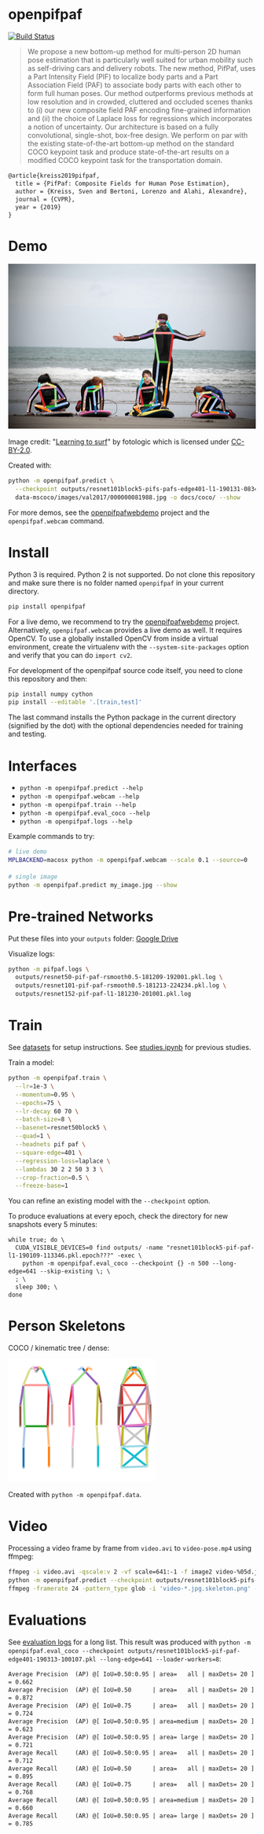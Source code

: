 # openpifpaf

[![Build Status](https://travis-ci.org/vita-epfl/openpifpaf.svg?branch=master)](https://travis-ci.org/vita-epfl/openpifpaf)

> We propose a new bottom-up method for multi-person 2D human pose
> estimation that is particularly well suited for urban mobility such as self-driving cars
> and delivery robots. The new method, PifPaf, uses a Part Intensity Field (PIF) to
> localize body parts and a Part Association Field (PAF) to associate body parts with each other to form
> full human poses.
> Our method outperforms previous methods at low resolution and in crowded,
> cluttered and occluded scenes
> thanks to (i) our new composite field PAF encoding fine-grained information and (ii) the choice of Laplace loss for regressions which incorporates a notion of uncertainty.
> Our architecture is based on a fully
> convolutional, single-shot, box-free design.
> We perform on par with the existing
> state-of-the-art bottom-up method on the standard COCO keypoint task
> and produce state-of-the-art results on a modified COCO keypoint task for
> the transportation domain.


```
@article{kreiss2019pifpaf,
  title = {PifPaf: Composite Fields for Human Pose Estimation},
  author = {Kreiss, Sven and Bertoni, Lorenzo and Alahi, Alexandre},
  journal = {CVPR},
  year = {2019}
}
```


# Demo

![example image with overlaid pose skeleton](docs/coco/000000081988.jpg.skeleton.png)

Image credit: "[Learning to surf](https://www.flickr.com/photos/fotologic/6038911779/in/photostream/)" by fotologic which is licensed under [CC-BY-2.0].


Created with:

```sh
python -m openpifpaf.predict \
  --checkpoint outputs/resnet101block5-pifs-pafs-edge401-l1-190131-083451.pkl \
  data-mscoco/images/val2017/000000081988.jpg -o docs/coco/ --show
```

For more demos, see the
[openpifpafwebdemo](https://github.com/vita-epfl/openpifpafwebdemo) project and
the `openpifpaf.webcam` command.


# Install

Python 3 is required. Python 2 is not supported.
Do not clone this repository
and make sure there is no folder named `openpifpaf` in your current directory.

```sh
pip install openpifpaf
```

For a live demo, we recommend to try the
[openpifpafwebdemo](https://github.com/vita-epfl/openpifpafwebdemo) project.
Alternatively, `openpifpaf.webcam` provides a live demo as well.
It requires OpenCV. To use a globally installed
OpenCV from inside a virtual environment, create the virtualenv with the
`--system-site-packages` option and verify that you can do `import cv2`.

For development of the openpifpaf source code itself, you need to clone this repository and then:

```sh
pip install numpy cython
pip install --editable '.[train,test]'
```

The last command installs the Python package in the current directory (signified by the dot) with the optional dependencies needed for training and testing.


# Interfaces

* `python -m openpifpaf.predict --help`
* `python -m openpifpaf.webcam --help`
* `python -m openpifpaf.train --help`
* `python -m openpifpaf.eval_coco --help`
* `python -m openpifpaf.logs --help`

Example commands to try:

```sh
# live demo
MPLBACKEND=macosx python -m openpifpaf.webcam --scale 0.1 --source=0

# single image
python -m openpifpaf.predict my_image.jpg --show
```


# Pre-trained Networks

Put these files into your `outputs` folder: [Google Drive](https://drive.google.com/drive/folders/1v8UNDjZbqeMZY64T33tSDOq1jtcBJBy7?usp=sharing>)

Visualize logs:

```sh
python -m pifpaf.logs \
  outputs/resnet50-pif-paf-rsmooth0.5-181209-192001.pkl.log \
  outputs/resnet101-pif-paf-rsmooth0.5-181213-224234.pkl.log \
  outputs/resnet152-pif-paf-l1-181230-201001.pkl.log
```


# Train

See [datasets](docs/datasets.md) for setup instructions.
See [studies.ipynb](docs/studies.ipynb) for previous studies.

Train a model:

```sh
python -m openpifpaf.train \
  --lr=1e-3 \
  --momentum=0.95 \
  --epochs=75 \
  --lr-decay 60 70 \
  --batch-size=8 \
  --basenet=resnet50block5 \
  --quad=1 \
  --headnets pif paf \
  --square-edge=401 \
  --regression-loss=laplace \
  --lambdas 30 2 2 50 3 3 \
  --crop-fraction=0.5 \
  --freeze-base=1
```

You can refine an existing model with the `--checkpoint` option.

To produce evaluations at every epoch, check the directory for new
snapshots every 5 minutes:

```
while true; do \
  CUDA_VISIBLE_DEVICES=0 find outputs/ -name "resnet101block5-pif-paf-l1-190109-113346.pkl.epoch???" -exec \
    python -m openpifpaf.eval_coco --checkpoint {} -n 500 --long-edge=641 --skip-existing \; \
  ; \
  sleep 300; \
done
```


# Person Skeletons

COCO / kinematic tree / dense:

<img src="docs/skeleton_coco.png" height="250" /><img src="docs/skeleton_kinematic_tree.png" height="250" /><img src="docs/skeleton_dense.png" height="250" />

Created with `python -m openpifpaf.data`.


# Video

Processing a video frame by frame from `video.avi` to `video-pose.mp4` using ffmpeg:

```sh
ffmpeg -i video.avi -qscale:v 2 -vf scale=641:-1 -f image2 video-%05d.jpg
python -m openpifpaf.predict --checkpoint outputs/resnet101block5-pifs-pafs-edge401-l1-190213-100439.pkl video-*0.jpg
ffmpeg -framerate 24 -pattern_type glob -i 'video-*.jpg.skeleton.png' -vf scale=640:-1 -c:v libx264 -pix_fmt yuv420p video-pose.mp4
```


# Evaluations

See [evaluation logs](docs/eval_logs.md) for a long list.
This result was produced with `python -m openpifpaf.eval_coco --checkpoint outputs/resnet101block5-pif-paf-edge401-190313-100107.pkl --long-edge=641 --loader-workers=8`:

```
Average Precision  (AP) @[ IoU=0.50:0.95 | area=   all | maxDets= 20 ] = 0.662
Average Precision  (AP) @[ IoU=0.50      | area=   all | maxDets= 20 ] = 0.872
Average Precision  (AP) @[ IoU=0.75      | area=   all | maxDets= 20 ] = 0.724
Average Precision  (AP) @[ IoU=0.50:0.95 | area=medium | maxDets= 20 ] = 0.623
Average Precision  (AP) @[ IoU=0.50:0.95 | area= large | maxDets= 20 ] = 0.721
Average Recall     (AR) @[ IoU=0.50:0.95 | area=   all | maxDets= 20 ] = 0.712
Average Recall     (AR) @[ IoU=0.50      | area=   all | maxDets= 20 ] = 0.895
Average Recall     (AR) @[ IoU=0.75      | area=   all | maxDets= 20 ] = 0.768
Average Recall     (AR) @[ IoU=0.50:0.95 | area=medium | maxDets= 20 ] = 0.660
Average Recall     (AR) @[ IoU=0.50:0.95 | area= large | maxDets= 20 ] = 0.785
```


[CC-BY-2.0]: https://creativecommons.org/licenses/by/2.0/
